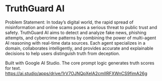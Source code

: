 # TruthGuard AI
Problem Statement: In today’s digital world, the rapid spread of misinformation and online scams poses a serious threat to public trust and safety.
TruthGuard AI aims to detect and analyze fake news, phishing attempts, and cybercrime patterns by combining the power of multi-agent AI reasoning with real-time data sources.
Each agent specializes in a domain, collaborates intelligently, and provides accurate and explainable decisions to help users distinguish truth from deception.

Built with Google AI Studio. The core prompt logic generates truth scores for text.
https://ai.studio/apps/drive/1rV7OJNQpXeIA2cmlIRFXWnCS9fimA26g
